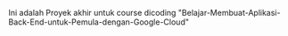 Ini adalah Proyek akhir untuk course dicoding "Belajar-Membuat-Aplikasi-Back-End-untuk-Pemula-dengan-Google-Cloud"

